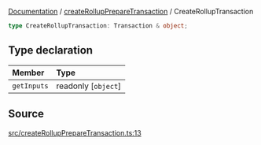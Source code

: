 [Documentation](../../README.md) / [createRollupPrepareTransaction](../README.md) / CreateRollupTransaction

```ts
type CreateRollupTransaction: Transaction & object;
```

## Type declaration

| Member      | Type                |
| :---------- | :------------------ |
| `getInputs` | readonly [`object`] |

## Source

[src/createRollupPrepareTransaction.ts:13](https://github.com/anegg0/arbitrum-orbit-sdk/blob/8d986d322aefb470a79fa3dc36918f72097df8c1/src/createRollupPrepareTransaction.ts#L13)
